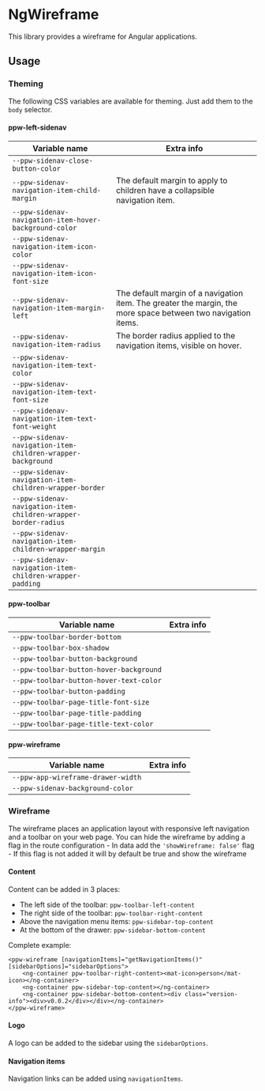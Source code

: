 # NgWireframe

This library provides a wireframe for Angular applications.

## Usage

### Theming

The following CSS variables are available for theming. Just add them to the `body` selector.

#### ppw-left-sidenav

| Variable name                                                  | Extra info                                                                                                    |
| -------------------------------------------------------------- | ------------------------------------------------------------------------------------------------------------- |
| `--ppw-sidenav-close-button-color`                             |                                                                                                               |
| `--ppw-sidenav-navigation-item-child-margin`                   | The default margin to apply to children have a collapsible navigation item.                                   |
| `--ppw-sidenav-navigation-item-hover-background-color`         |                                                                                                               |
| `--ppw-sidenav-navigation-item-icon-color`                     |                                                                                                               |
| `--ppw-sidenav-navigation-item-icon-font-size`                 |                                                                                                               |
| `--ppw-sidenav-navigation-item-margin-left`                    | The default margin of a navigation item. The greater the margin, the more space between two navigation items. |
| `--ppw-sidenav-navigation-item-radius`                         | The border radius applied to the navigation items, visible on hover.                                          |
| `--ppw-sidenav-navigation-item-text-color`                     |                                                                                                               |
| `--ppw-sidenav-navigation-item-text-font-size`                 |                                                                                                               |
| `--ppw-sidenav-navigation-item-text-font-weight`               |                                                                                                               |
| `--ppw-sidenav-navigation-item-children-wrapper-background`    |                                                                                                               |
| `--ppw-sidenav-navigation-item-children-wrapper-border`        |                                                                                                               |
| `--ppw-sidenav-navigation-item-children-wrapper-border-radius` |                                                                                                               |
| `--ppw-sidenav-navigation-item-children-wrapper-margin`        |                                                                                                               |
| `--ppw-sidenav-navigation-item-children-wrapper-padding`       |                                                                                                               |

#### ppw-toolbar

| Variable name                           | Extra info |
| --------------------------------------- | ---------- |
| `--ppw-toolbar-border-bottom`           |            |
| `--ppw-toolbar-box-shadow`              |            |
| `--ppw-toolbar-button-background`       |            |
| `--ppw-toolbar-button-hover-background` |            |
| `--ppw-toolbar-button-hover-text-color` |            |
| `--ppw-toolbar-button-padding`          |            |
| `--ppw-toolbar-page-title-font-size`    |            |
| `--ppw-toolbar-page-title-padding`      |            |
| `--ppw-toolbar-page-title-text-color`   |            |

#### ppw-wireframe

| Variable name                      | Extra info |
| ---------------------------------- | ---------- |
| `--ppw-app-wireframe-drawer-width` |            |
| `--ppw-sidenav-background-color`   |            |

### Wireframe

The wireframe places an application layout with responsive left navigation and a toolbar on your web page.
You can hide the wireframe by adding a flag in the route configuration - In data add the `'showWireframe: false'` flag - If this flag is not added it will by default be true and show the wireframe

#### Content

Content can be added in 3 places:

-   The left side of the toolbar: `ppw-toolbar-left-content`
-   The right side of the toolbar: `ppw-toolbar-right-content`
-   Above the navigation menu items: `ppw-sidebar-top-content`
-   At the bottom of the drawer: `ppw-sidebar-bottom-content`

Complete example:

    <ppw-wireframe [navigationItems]="getNavigationItems()" [sidebarOptions]="sidebarOptions">
        <ng-container ppw-toolbar-right-content><mat-icon>person</mat-icon></ng-container>
        <ng-container ppw-sidebar-top-content></ng-container>
        <ng-container ppw-sidebar-bottom-content><div class="version-info"><div>v0.0.2</div></div></ng-container>
    </ppw-wireframe>

#### Logo

A logo can be added to the sidebar using the `sidebarOptions`.

#### Navigation items

Navigation links can be added using `navigationItems`.

